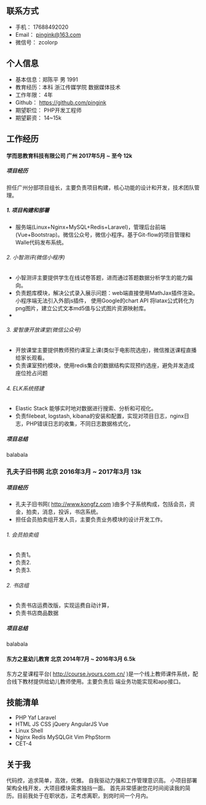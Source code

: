 ## 联系⽅式
- ⼿机： 17688492020
- Email： pingink@163.com
- 微信号： zcolorp

## 个⼈信息
- 基本信息：郑陈平 男 1991
- 教育经历：本科 浙江传媒学院 数据媒体技术
- ⼯作年限： 4年
- Github： https://github.com/pingink
- 期望职位： PHP开发⼯程师
- 期望薪资： 14~15k

## ⼯作经历

#### 学⽽思教育科技有限公司 ⼴州 2017年5⽉ ~ ⾄今 12k

##### 项目经历
担任广州分部项目组长，主要负责项目构建，核心功能的设计和开发，技术团队管理。


##### 1. 项目构建和部署
- 服务端(Linux+Nginx+MySQL+Redis+Laravel)，管理后台前端(Vue+Bootstrap)。微信公众号，微信小程序。基于Git-flow的项目管理和Walle代码发布系统。

###### 2. 小智测评(微信小程序)
- 小智测评主要提供学生在线试卷答题，进而通过答题数据分析学生的能力偏向。
- 负责题库模块，解决公式录入展示问题：web端直接使用MathJax插件渲染。小程序端无法引入外部js插件，
使用Google的chart API 将latax公式转化为png图片，建立公式文本md5值与公式图片资源映射库。
- 

###### 3. 爱智康开放课堂(微信公众号)
- 开放课堂主要提供教师预约课室上课(类似于电影院选座)，微信推送课程直播给家长观看。
- 负责课室预约模块，使用redis集合的数据结构实现预约选座，避免并发造成座位抢占问题

###### 4. ELK系统搭建
- Elastic Stack 能够实时地对数据进行搜索、分析和可视化。
- 负责filebeat, logstash, kibana的安装和配置，实现对项目日志，nginx日志，PHP错误日志的收集，不同日志数据格式化，

##### 项目总结
balabala

### 孔夫⼦旧书⽹ 北京 2016年3⽉ ~ 2017年3⽉ 13k

##### 项目经历
- 孔夫⼦旧书⽹( http://www.kongfz.com )由多个子系统构成，包括会员，资⾦，拍卖，消息，投诉，书店系统。
- 担任会员拍卖组开发人员，主要负责业务模块的设计开发工作。

###### 1. 会员拍卖组
- 负责1。
- 负责2.
- 负责3.

###### 2. 书店组
- 负责书店运费改版，实现运费自动计算，
- 负责书店商品数据

##### 项目总结
balabala


#### 东⽅之星幼⼉教育 北京 2014年7⽉ ~ 2016年3⽉ 6.5k
东⽅之星课程平台( http://course.iyours.com.cn/ )是⼀个线上教师课件系统，配合线下教材提供给幼⼉教师使⽤。主要负责后
端业务功能实现和app接⼝。


## 技能清单
- PHP Yaf Laravel
- HTML JS CSS jQuery AngularJS Vue
- Linux Shell
- Nginx Redis MySQLGit Vim PhpStorm
- CET-4

## 关于我
代码控，追求简单，⾼效，优雅。
⾃我驱动⼒强和⼯作管理意识⾼。
⼩项⽬部署架构全栈开发，⼤项⽬模块需求独挡⼀⾯。
⾸先⾮常感谢您花时间阅读我的简历。⽬前我处于在职状态，正考虑离职，到岗时间⼀个⽉内。
